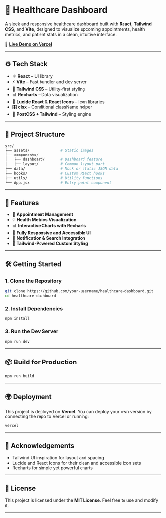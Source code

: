 # 🏥 Healthcare Dashboard

A sleek and responsive healthcare dashboard built with **React**, **Tailwind CSS**, and **Vite**, designed to visualize upcoming appointments, health metrics, and patient stats in a clean, intuitive interface.

🚀 **[Live Demo on Vercel](https://your-vercel-url.vercel.app/)**

---

## ⚙️ Tech Stack

* ⚛️ **React** – UI library
* ⚡ **Vite** – Fast bundler and dev server
* 🎨 **Tailwind CSS** – Utility-first styling
* 📊 **Recharts** – Data visualization
* 🎯 **Lucide React** & **React Icons** – Icon libraries
* 🎛️ **clsx** – Conditional className helper
* 🧩 **PostCSS + Tailwind** – Styling engine

---

## 📁 Project Structure
```bash
src/
├── assets/              # Static images
├── components/
│   ├── dashboard/       # Dashboard feature
│   ├── layout/          # Common layout part
├── data/                # Mock or static JSON data
├── hooks/               # Custom React hooks
├── utils/               # Utility functions
└── App.jsx              # Entry point component

```

---

## 🧠 Features

* 📅 **Appointment Management**
* 💡 **Health Metrics Visualization**
* 📊 **Interactive Charts with Recharts**
* 🌈 **Fully Responsive and Accessible UI**
* 🔔 **Notification & Search Integration**
* 💅 **Tailwind-Powered Custom Styling**

---

## 🛠️ Getting Started

### 1. Clone the Repository

```bash
git clone https://github.com/your-username/healthcare-dashboard.git
cd healthcare-dashboard
```

### 2. Install Dependencies

```bash
npm install
```

### 3. Run the Dev Server

```bash
npm run dev
```

---

## 📦 Build for Production

```bash
npm run build
```

---

## 🌍 Deployment

This project is deployed on **Vercel**. You can deploy your own version by connecting the repo to Vercel or running:

```bash
vercel
```

---

## 🙌 Acknowledgements

* Tailwind UI inspiration for layout and spacing
* Lucide and React Icons for their clean and accessible icon sets
* Recharts for simple yet powerful charts

---

## 📜 License

This project is licensed under the **MIT License**. Feel free to use and modify it.

---
